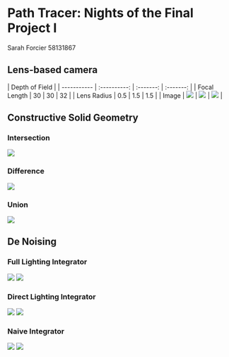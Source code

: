 Path Tracer: Nights of the Final Project I
======================

Sarah Forcier 
58131867


Lens-based camera 
--------
|  	Depth of Field |
| -----------	| :----------: 			| :-------: 			| :-------: 			|
| Focal Length 	| 30 					| 30 					| 32 					|
| Lens Radius 	| 0.5 					| 1.5 					| 1.5 					|
| Image 	 	| ![](./depth30r05.png) | ![](./depth30r15.png) 	| ![](./depth32r15.png) |


Constructive Solid Geometry
----------------
### Intersection
![](./funsphere.png)

### Difference
![](./funsphere2.png)

### Union
![](./funsphere3.png)

De Noising
-----------

### Full Lighting Integrator

![](./full.png) ![](./full_post.png)

### Direct Lighting Integrator

![](./direct.png) ![](./direct_post.png)

### Naive Integrator

![](./naive.png) ![](./naive_post.png)

